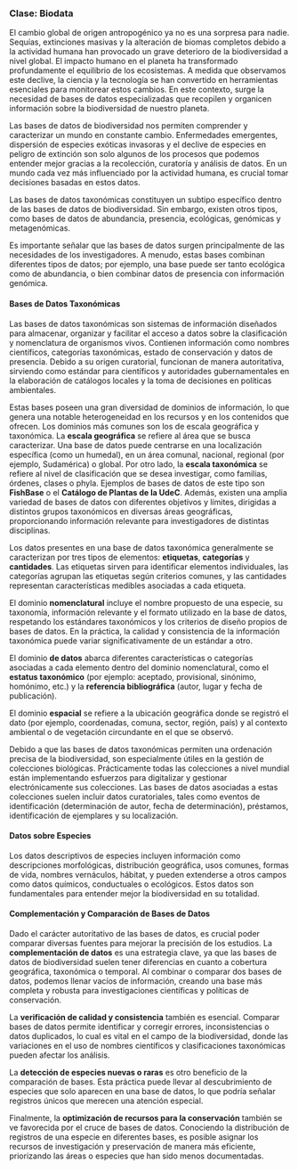 ### Clase: Biodata

El cambio global de origen antropogénico ya no es una sorpresa para nadie. Sequías, extinciones masivas y la alteración de biomas completos debido a la actividad humana han provocado un grave deterioro de la biodiversidad a nivel global. El impacto humano en el planeta ha transformado profundamente el equilibrio de los ecosistemas. A medida que observamos este declive, la ciencia y la tecnología se han convertido en herramientas esenciales para monitorear estos cambios. En este contexto, surge la necesidad de bases de datos especializadas que recopilen y organicen información sobre la biodiversidad de nuestro planeta.

Las bases de datos de biodiversidad nos permiten comprender y caracterizar un mundo en constante cambio. Enfermedades emergentes, dispersión de especies exóticas invasoras y el declive de especies en peligro de extinción son solo algunos de los procesos que podemos entender mejor gracias a la recolección, curatoría y análisis de datos. En un mundo cada vez más influenciado por la actividad humana, es crucial tomar decisiones basadas en estos datos.

Las bases de datos taxonómicas constituyen un subtipo específico dentro de las bases de datos de biodiversidad. Sin embargo, existen otros tipos, como bases de datos de abundancia, presencia, ecológicas, genómicas y metagenómicas.

Es importante señalar que las bases de datos surgen principalmente de las necesidades de los investigadores. A menudo, estas bases combinan diferentes tipos de datos; por ejemplo, una base puede ser tanto ecológica como de abundancia, o bien combinar datos de presencia con información genómica.

#### Bases de Datos Taxonómicas

Las bases de datos taxonómicas son sistemas de información diseñados para almacenar, organizar y facilitar el acceso a datos sobre la clasificación y nomenclatura de organismos vivos. Contienen información como nombres científicos, categorías taxonómicas, estado de conservación y datos de presencia. Debido a su origen curatorial, funcionan de manera autoritativa, sirviendo como estándar para científicos y autoridades gubernamentales en la elaboración de catálogos locales y la toma de decisiones en políticas ambientales.

Estas bases poseen una gran diversidad de dominios de información, lo que genera una notable heterogeneidad en los recursos y en los contenidos que ofrecen. Los dominios más comunes son los de escala geográfica y taxonómica. La **escala geográfica** se refiere al área que se busca caracterizar. Una base de datos puede centrarse en una localización específica (como un humedal), en un área comunal, nacional, regional (por ejemplo, Sudamérica) o global. Por otro lado, la **escala taxonómica** se refiere al nivel de clasificación que se desea investigar, como familias, órdenes, clases o phyla. Ejemplos de bases de datos de este tipo son **FishBase** o el **Catálogo de Plantas de la UdeC**. Además, existen una amplia variedad de bases de datos con diferentes objetivos y límites, dirigidas a distintos grupos taxonómicos en diversas áreas geográficas, proporcionando información relevante para investigadores de distintas disciplinas.

Los datos presentes en una base de datos taxonómica generalmente se caracterizan por tres tipos de elementos: **etiquetas**, **categorías** y **cantidades**. Las etiquetas sirven para identificar elementos individuales, las categorías agrupan las etiquetas según criterios comunes, y las cantidades representan características medibles asociadas a cada etiqueta.

El dominio **nomenclatural** incluye el nombre propuesto de una especie, su taxonomía, información relevante y el formato utilizado en la base de datos, respetando los estándares taxonómicos y los criterios de diseño propios de bases de datos. En la práctica, la calidad y consistencia de la información taxonómica puede variar significativamente de un estándar a otro.

El dominio **de datos** abarca diferentes características o categorías asociadas a cada elemento dentro del dominio nomenclatural, como el **estatus taxonómico** (por ejemplo: aceptado, provisional, sinónimo, homónimo, etc.) y la **referencia bibliográfica** (autor, lugar y fecha de publicación).

El dominio **espacial** se refiere a la ubicación geográfica donde se registró el dato (por ejemplo, coordenadas, comuna, sector, región, país) y al contexto ambiental o de vegetación circundante en el que se observó.

Debido a que las bases de datos taxonómicas permiten una ordenación precisa de la biodiversidad, son especialmente útiles en la gestión de colecciones biológicas. Prácticamente todas las colecciones a nivel mundial están implementando esfuerzos para digitalizar y gestionar electrónicamente sus colecciones. Las bases de datos asociadas a estas colecciones suelen incluir datos curatoriales, tales como eventos de identificación (determinación de autor, fecha de determinación), préstamos, identificación de ejemplares y su localización.

#### Datos sobre Especies

Los datos descriptivos de especies incluyen información como descripciones morfológicas, distribución geográfica, usos comunes, formas de vida, nombres vernáculos, hábitat, y pueden extenderse a otros campos como datos químicos, conductuales o ecológicos. Estos datos son fundamentales para entender mejor la biodiversidad en su totalidad.

#### Complementación y Comparación de Bases de Datos

Dado el carácter autoritativo de las bases de datos, es crucial poder comparar diversas fuentes para mejorar la precisión de los estudios. La **complementación de datos** es una estrategia clave, ya que las bases de datos de biodiversidad suelen tener diferencias en cuanto a cobertura geográfica, taxonómica o temporal. Al combinar o comparar dos bases de datos, podemos llenar vacíos de información, creando una base más completa y robusta para investigaciones científicas y políticas de conservación.

La **verificación de calidad y consistencia** también es esencial. Comparar bases de datos permite identificar y corregir errores, inconsistencias o datos duplicados, lo cual es vital en el campo de la biodiversidad, donde las variaciones en el uso de nombres científicos y clasificaciones taxonómicas pueden afectar los análisis.

La **detección de especies nuevas o raras** es otro beneficio de la comparación de bases. Esta práctica puede llevar al descubrimiento de especies que solo aparecen en una base de datos, lo que podría señalar registros únicos que merecen una atención especial.

Finalmente, la **optimización de recursos para la conservación** también se ve favorecida por el cruce de bases de datos. Conociendo la distribución de registros de una especie en diferentes bases, es posible asignar los recursos de investigación y preservación de manera más eficiente, priorizando las áreas o especies que han sido menos documentadas.